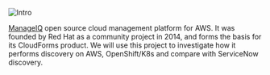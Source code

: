 ![Intro](./docs/manageiq-ui.png)

[ManageIQ](https://www.manageiq.org) open source cloud management platform for AWS. It was founded by Red Hat as a community project in 2014, and forms the basis for its CloudForms product. We will use this project to investigate how it performs discovery on AWS, OpenShift/K8s and compare with ServiceNow discovery.

